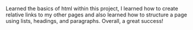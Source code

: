 Learned the basics of html within this project, I learned how to create relative links to my other pages and also learned how to structure a page using lists, headings, and paragraphs. Overall, a great success!
